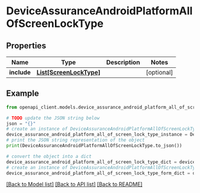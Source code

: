 # DeviceAssuranceAndroidPlatformAllOfScreenLockType


## Properties

Name | Type | Description | Notes
------------ | ------------- | ------------- | -------------
**include** | [**List[ScreenLockType]**](ScreenLockType.md) |  | [optional] 

## Example

```python
from openapi_client.models.device_assurance_android_platform_all_of_screen_lock_type import DeviceAssuranceAndroidPlatformAllOfScreenLockType

# TODO update the JSON string below
json = "{}"
# create an instance of DeviceAssuranceAndroidPlatformAllOfScreenLockType from a JSON string
device_assurance_android_platform_all_of_screen_lock_type_instance = DeviceAssuranceAndroidPlatformAllOfScreenLockType.from_json(json)
# print the JSON string representation of the object
print(DeviceAssuranceAndroidPlatformAllOfScreenLockType.to_json())

# convert the object into a dict
device_assurance_android_platform_all_of_screen_lock_type_dict = device_assurance_android_platform_all_of_screen_lock_type_instance.to_dict()
# create an instance of DeviceAssuranceAndroidPlatformAllOfScreenLockType from a dict
device_assurance_android_platform_all_of_screen_lock_type_form_dict = device_assurance_android_platform_all_of_screen_lock_type.from_dict(device_assurance_android_platform_all_of_screen_lock_type_dict)
```
[[Back to Model list]](../README.md#documentation-for-models) [[Back to API list]](../README.md#documentation-for-api-endpoints) [[Back to README]](../README.md)


